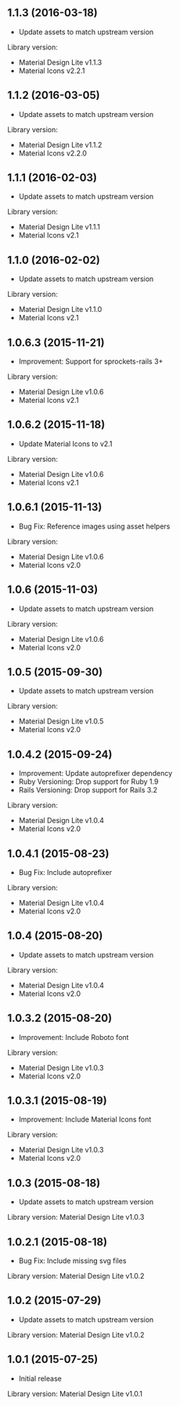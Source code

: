## 1.1.3 (2016-03-18)

- Update assets to match upstream version

Library version: 

- Material Design Lite v1.1.3
- Material Icons v2.2.1

## 1.1.2 (2016-03-05)

- Update assets to match upstream version

Library version: 

- Material Design Lite v1.1.2
- Material Icons v2.2.0

## 1.1.1 (2016-02-03)

- Update assets to match upstream version

Library version: 

- Material Design Lite v1.1.1
- Material Icons v2.1

## 1.1.0 (2016-02-02)

- Update assets to match upstream version

Library version: 

- Material Design Lite v1.1.0
- Material Icons v2.1

## 1.0.6.3 (2015-11-21)

- Improvement: Support for sprockets-rails 3+

Library version: 

- Material Design Lite v1.0.6
- Material Icons v2.1

## 1.0.6.2 (2015-11-18)

- Update Material Icons to v2.1

Library version: 

- Material Design Lite v1.0.6
- Material Icons v2.1

## 1.0.6.1 (2015-11-13)

- Bug Fix: Reference images using asset helpers

Library version: 

- Material Design Lite v1.0.6
- Material Icons v2.0

## 1.0.6 (2015-11-03)

- Update assets to match upstream version

Library version: 

- Material Design Lite v1.0.6
- Material Icons v2.0

## 1.0.5 (2015-09-30)

- Update assets to match upstream version

Library version: 

- Material Design Lite v1.0.5
- Material Icons v2.0

## 1.0.4.2 (2015-09-24)

- Improvement: Update autoprefixer dependency
- Ruby Versioning: Drop support for Ruby 1.9
- Rails Versioning: Drop support for Rails 3.2

Library version: 

- Material Design Lite v1.0.4
- Material Icons v2.0

## 1.0.4.1 (2015-08-23)

- Bug Fix: Include autoprefixer

Library version: 

- Material Design Lite v1.0.4
- Material Icons v2.0

## 1.0.4 (2015-08-20)

- Update assets to match upstream version

Library version: 

- Material Design Lite v1.0.4
- Material Icons v2.0

## 1.0.3.2 (2015-08-20)

- Improvement: Include Roboto font

Library version: 

- Material Design Lite v1.0.3
- Material Icons v2.0

## 1.0.3.1 (2015-08-19)

- Improvement: Include Material Icons font

Library version: 

- Material Design Lite v1.0.3
- Material Icons v2.0

## 1.0.3 (2015-08-18)

- Update assets to match upstream version

Library version: Material Design Lite v1.0.3

## 1.0.2.1 (2015-08-18)

- Bug Fix: Include missing svg files

Library version: Material Design Lite v1.0.2

## 1.0.2 (2015-07-29)

- Update assets to match upstream version

Library version: Material Design Lite v1.0.2

## 1.0.1 (2015-07-25)

- Initial release

Library version: Material Design Lite v1.0.1